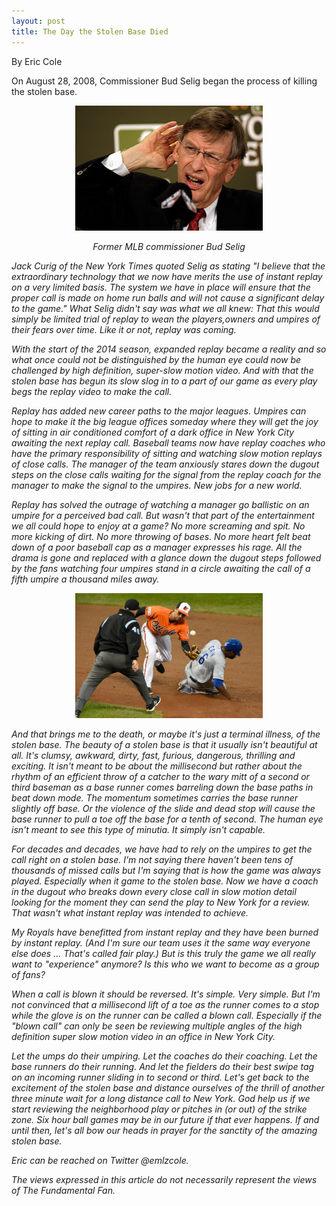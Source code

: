 ```yaml
---
layout: post
title: The Day the Stolen Base Died
---
```

By Eric Cole

On August 28, 2008, Commissioner Bud Selig began the process of killing the stolen base. 

<p style="text-align:center;"><img src="/images/selig.jpg" alt="selig!" width="300" height="200"/></p>
<p style='text-align:center;'><i>Former MLB commissioner Bud Selig<i></p>

Jack Curig of the New York Times quoted Selig as stating  "I believe that the extraordinary technology that we now have merits the use of instant replay on a very limited basis. The system we have in place will ensure that the proper call is made on home run balls and will not cause a significant delay to the game."  What Selig didn't say was what we all knew: That this would simply be limited trial of replay to wean the players,owners and umpires of their fears over time. Like it or not, replay was coming. 

With the start of the 2014 season, expanded replay became a reality and so what once could not be distinguished by the human eye could now be challenged by high definition, super-slow motion video. And with that the stolen base has begun its slow slog in to a part of our game as every play begs the replay video to make the call. 

Replay has added new career paths to the major leagues. Umpires can hope to make it the big league offices someday where they will get the joy of sitting in air conditioned comfort of a dark office in New York City awaiting the next replay call. Baseball teams now have replay coaches who have the primary responsibility of sitting and watching slow motion replays of close calls. The manager of the team anxiously stares down the dugout steps on the close calls waiting for the signal from the replay coach for the manager to make the signal to the umpires. New jobs for a new world. 

Replay has solved the outrage of watching a manager go ballistic on an umpire for a perceived bad call. But wasn't that part of the entertainment we all could hope to enjoy at a game? No more screaming and spit. No more kicking of dirt. No more throwing of bases. No more heart felt beat down of a poor baseball cap as a manager expresses his rage. All the drama is gone and replaced with a glance down the dugout steps followed by the fans watching four umpires stand in a circle awaiting the call of a fifth umpire a thousand miles away. 

<p style="text-align:center;"><img src="/images/stolen.jpg" alt="stolen!" width="300" height="200"/></p>

And that brings me to the death, or maybe it's just a terminal illness, of the stolen base. The beauty of a stolen base is that it usually isn't beautiful at all. It's clumsy, awkward, dirty, fast, furious, dangerous, thrilling and exciting. It isn't meant to be about the millisecond but rather about the rhythm of an efficient throw of a catcher to the wary mitt of a second or third baseman as a base runner comes barreling down the base paths in beat down mode. The momentum sometimes carries the base runner slightly off base. Or the violence of the slide and dead stop will cause the base runner to pull a toe off the base for a tenth of second. The human eye isn't meant to see this type of minutia. It simply isn't capable. 

For decades and decades, we have had to rely on the umpires to get the call right on a stolen base. I'm not saying there haven't been tens of thousands of missed calls but I'm saying that is how the game was always played. Especially when it game to the stolen base. Now we have a coach in the dugout who breaks down every close call in slow motion detail looking for the moment they can send the play to New York for a review. That wasn't what instant replay was intended to achieve. 

My Royals have benefitted from instant replay and they have been burned by instant replay. (And I'm sure our team uses it the same way everyone else does ... That's called fair play.) But is this truly the game we all really want to "experience" anymore? Is this who we want to become as a group of fans? 

When a call is blown it should be reversed. It's simple. Very simple. But I'm not convinced that a millisecond lift of a toe as the runner comes to a stop while the glove is on the runner can be called a blown call. Especially if the "blown call" can only be seen be reviewing multiple angles of the high definition super slow motion video in an office in New York City. 

Let the umps do their umpiring. Let the coaches do their coaching. Let the base runners do their running. And let the fielders do their best swipe tag on an incoming runner sliding in to second or third. Let's get back to the excitement of the stolen base and distance ourselves of the thrill of another three minute wait for a long distance call to New York. God help us if we start reviewing the neighborhood play or pitches in (or out) of the strike zone. Six hour ball games may be in our future if that ever happens. If and until then, let's all bow our heads in prayer for the sanctity of the amazing stolen base. 

Eric can be reached on Twitter @emlzcole.

The views expressed in this article do not necessarily represent the views of The Fundamental Fan.